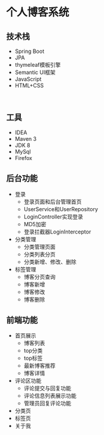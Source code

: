 # 个人博客系统

## 技术栈

- Spring Boot
- JPA
- thymeleaf模板引擎
- Semantic UI框架
- JavaScript
- HTML+CSS

​	

## 工具

- IDEA
- Maven 3
- JDK 8
- MySql
- Firefox



## 后台功能

- 登录
  - 登录页面和后台管理首页
  - UserService和UserRepository
  - LoginController实现登录
  - MD5加密
  - 登录拦截器LoginInterceptor
- 分类管理
  - 分类管理页面
  - 分类列表分页
  - 分类新增、修改、删除
- 标签管理
  - 博客分页查询
  - 博客新增
  - 博客修改
  - 博客删除



## 前端功能

- 首页展示
  - 博客列表
  - top分类
  - top标签
  - 最新博客推荐
  - 博客详情
- 评论区功能
  - 评论提交与回复功能
  - 评论信息列表展示功能
  - 管理员回复评论功能
- 分类页
- 标签页
- 关于我

